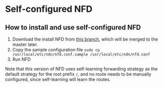# Self-configured NFD

## How to install and use self-configured NFD
1. Download the install NFD from [this branch](https://github.com/philoL/NFD-out-of-the-box), which will be merged to the master later.
2. Copy the sample configuration file `sudo cp /usr/local/etc/ndn/nfd.conf.sample /usr/local/etc/ndn/nfd.conf`
3. Run NFD

Note that this version of NFD uses self-learning forwarding strategy as the default strategy for the root prefix `/`, and no route needs to be manually configured, 
since self-learning will learn the routes.
